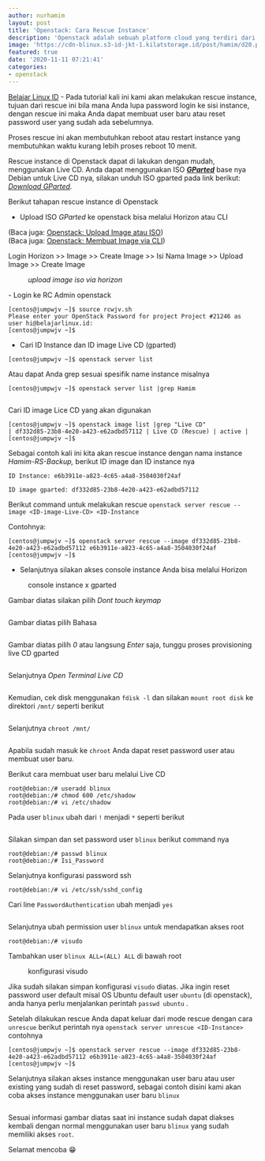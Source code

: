 ```yaml
---
author: nurhamim
layout: post
title: 'Openstack: Cara Rescue Instance'
description: 'Openstack adalah sebuah platform cloud yang terdiri dari software open source untuk menjalankan Cloud IaaS (Infrastructure as a Service), baik untuk private ataupun public Cloud'
image: 'https://cdn-blinux.s3-id-jkt-1.kilatstorage.id/post/hamim/d20.png'
featured: true
date: '2020-11-11 07:21:41'
categories:
- openstack
---
```


[Belajar Linux ID](/) - Pada tutorial kali ini kami akan melakukan rescue instance, tujuan dari rescue ini bila mana Anda lupa password login ke sisi instance, dengan rescue ini maka Anda dapat membuat user baru atau reset password user yang sudah ada sebelumnya.

Proses rescue ini akan membutuhkan reboot atau restart instance yang membutuhkan waktu kurang lebih proses reboot 10 menit.

Rescue instance di Openstack dapat di lakukan dengan mudah, menggunakan Live CD. Anda dapat menggunakan ISO **_[GParted](https://gparted.org/)_** base nya Debian untuk Live CD nya, silakan unduh ISO gparted pada link berikut: _[Download GParted](https://gparted.org/download.php)._

Berikut tahapan rescue instance di Openstack

- Upload ISO _GParted_ ke openstack bisa melalui Horizon atau CLI

(Baca juga: [Openstack: Upload Image atau ISO](/openstack-upload-image-atau-iso/))  
(Baca juga: [Openstack: Membuat Image via CLI](/openstack-membuat-image-via-cli/))

Login Horizon \>\> Image \>\> Create Image \>\> Isi Nama Image \>\> Upload Image \>\> Create Image

<figure class="kg-card kg-image-card kg-width-wide kg-card-hascaption"><img src="/content/images/2020/11/1-1.png" class="kg-image" alt srcset="/content/images/size/w600/2020/11/1-1.png 600w, /content/images/size/w1000/2020/11/1-1.png 1000w, /content/images/size/w1600/2020/11/1-1.png 1600w, /content/images/2020/11/1-1.png 1896w" sizes="(min-width: 1200px) 1200px"><figcaption><em>upload image iso via horizon</em></figcaption></figure>
- Login ke RC Admin openstack 
<!--kg-card-begin: markdown-->

    [centos@jumpwjv ~]$ source rcwjv.sh
    Please enter your OpenStack Password for project Project #21246 as user hi@belajarlinux.id:
    [centos@jumpwjv ~]$

<!--kg-card-end: markdown-->
- Cari ID Instance dan ID image Live CD (gparted)
<!--kg-card-begin: markdown-->

    [centos@jumpwjv ~]$ openstack server list

<!--kg-card-end: markdown-->

Atau dapat Anda grep sesuai spesifik name instance misalnya

<!--kg-card-begin: markdown-->

    [centos@jumpwjv ~]$ openstack server list |grep Hamim

<!--kg-card-end: markdown--><figure class="kg-card kg-image-card kg-width-wide"><img src="/content/images/2020/11/2-1.png" class="kg-image" alt srcset="/content/images/size/w600/2020/11/2-1.png 600w, /content/images/size/w1000/2020/11/2-1.png 1000w, /content/images/size/w1600/2020/11/2-1.png 1600w, /content/images/2020/11/2-1.png 1883w" sizes="(min-width: 1200px) 1200px"></figure>

Cari ID image Lice CD yang akan digunakan

<!--kg-card-begin: markdown-->

    [centos@jumpwjv ~]$ openstack image list |grep "Live CD"
    | df332d85-23b8-4e20-a423-e62adbd57112 | Live CD (Rescue) | active |
    [centos@jumpwjv ~]$

<!--kg-card-end: markdown-->

Sebagai contoh kali ini kita akan rescue instance dengan nama instance _Hamim-RS-Backup,_ berikut ID image dan ID instance nya

`ID Instance: e6b3911e-a823-4c65-a4a8-3504030f24af`

`ID image gparted: df332d85-23b8-4e20-a423-e62adbd57112`

Berikut command untuk melakukan rescue `openstack server rescue --image <ID-image-Live-CD> <ID-Instance`

Contohnya:

<!--kg-card-begin: markdown-->

    [centos@jumpwjv ~]$ openstack server rescue --image df332d85-23b8-4e20-a423-e62adbd57112 e6b3911e-a823-4c65-a4a8-3504030f24af
    [centos@jumpwjv ~]$

<!--kg-card-end: markdown-->
- Selanjutnya silakan akses console instance Anda bisa melalui Horizon
<figure class="kg-card kg-image-card kg-width-wide kg-card-hascaption"><img src="/content/images/2020/11/3.png" class="kg-image" alt srcset="/content/images/size/w600/2020/11/3.png 600w, /content/images/size/w1000/2020/11/3.png 1000w, /content/images/size/w1600/2020/11/3.png 1600w, /content/images/2020/11/3.png 1891w" sizes="(min-width: 1200px) 1200px"><figcaption>console instance x gparted</figcaption></figure>

Gambar diatas silakan pilih _Dont touch keymap_

<figure class="kg-card kg-image-card kg-width-wide"><img src="/content/images/2020/11/4.png" class="kg-image" alt srcset="/content/images/size/w600/2020/11/4.png 600w, /content/images/2020/11/4.png 858w"></figure>

Gambar diatas pilih Bahasa

<figure class="kg-card kg-image-card kg-width-wide"><img src="/content/images/2020/11/5.png" class="kg-image" alt srcset="/content/images/size/w600/2020/11/5.png 600w, /content/images/size/w1000/2020/11/5.png 1000w, /content/images/2020/11/5.png 1031w"></figure>

Gambar diatas pilih _0_ atau langsung _Enter_ saja, tunggu proses provisioning live CD gparted

<figure class="kg-card kg-image-card kg-width-wide"><img src="/content/images/2020/11/6.png" class="kg-image" alt srcset="/content/images/size/w600/2020/11/6.png 600w, /content/images/size/w1000/2020/11/6.png 1000w, /content/images/2020/11/6.png 1031w"></figure>

Selanjutnya _Open Terminal Live CD_

<figure class="kg-card kg-image-card kg-width-wide"><img src="/content/images/2020/11/7.png" class="kg-image" alt srcset="/content/images/size/w600/2020/11/7.png 600w, /content/images/size/w1000/2020/11/7.png 1000w, /content/images/2020/11/7.png 1030w"></figure>

Kemudian, cek disk menggunakan `fdisk -l` dan silakan `mount root disk` ke direktori `/mnt/` seperti berikut

<figure class="kg-card kg-image-card kg-width-wide"><img src="/content/images/2020/11/8-1.png" class="kg-image" alt srcset="/content/images/size/w600/2020/11/8-1.png 600w, /content/images/size/w1000/2020/11/8-1.png 1000w, /content/images/2020/11/8-1.png 1025w"></figure>

Selanjutnya `chroot /mnt/`

<figure class="kg-card kg-image-card kg-width-wide"><img src="/content/images/2020/11/9.png" class="kg-image" alt srcset="/content/images/size/w600/2020/11/9.png 600w, /content/images/2020/11/9.png 861w"></figure>

Apabila sudah masuk ke `chroot` Anda dapat reset password user atau membuat user baru.

Berikut cara membuat user baru melalui Live CD

<!--kg-card-begin: markdown-->

    root@debian:/# useradd blinux
    root@debian:/# chmod 600 /etc/shadow
    root@debian:/# vi /etc/shadow 

<!--kg-card-end: markdown-->

Pada user `blinux` ubah dari `!` menjadi `*` seperti berikut

<figure class="kg-card kg-image-card kg-width-wide"><img src="/content/images/2020/11/10.png" class="kg-image" alt srcset="/content/images/size/w600/2020/11/10.png 600w, /content/images/2020/11/10.png 776w"></figure>

Silakan simpan dan set password user `blinux` berikut command nya

<!--kg-card-begin: markdown-->

    root@debian:/# passwd blinux
    root@debian:/# Isi_Password

<!--kg-card-end: markdown-->

Selanjutnya konfigurasi password ssh

<!--kg-card-begin: markdown-->

    root@debian:/# vi /etc/ssh/sshd_config

<!--kg-card-end: markdown-->

Cari line `PasswordAuthentication` ubah menjadi `yes`

<figure class="kg-card kg-image-card kg-width-wide"><img src="/content/images/2020/11/11.png" class="kg-image" alt srcset="/content/images/size/w600/2020/11/11.png 600w, /content/images/2020/11/11.png 732w"></figure>

Selanjutnya ubah permission user `blinux` untuk mendapatkan akses root

<!--kg-card-begin: markdown-->

    root@debian:/# visudo

<!--kg-card-end: markdown-->

Tambahkan user `blinux ALL=(ALL) ALL` di bawah root

<figure class="kg-card kg-image-card kg-card-hascaption"><img src="/content/images/2020/11/12.png" class="kg-image" alt srcset="/content/images/size/w600/2020/11/12.png 600w, /content/images/2020/11/12.png 895w" sizes="(min-width: 720px) 720px"><figcaption>konfigurasi visudo</figcaption></figure>

Jika sudah silakan simpan konfigurasi `visudo` diatas. Jika ingin reset password user default misal OS Ubuntu default user `ubuntu` (di openstack), anda hanya perlu menjalankan perintah `passwd ubuntu` .

Setelah dilakukan rescue Anda dapat keluar dari mode rescue dengan cara `unrescue` berikut perintah nya `openstack server unrescue <ID-Instance>` contohnya

<!--kg-card-begin: markdown-->

    [centos@jumpwjv ~]$ openstack server rescue --image df332d85-23b8-4e20-a423-e62adbd57112 e6b3911e-a823-4c65-a4a8-3504030f24af
    [centos@jumpwjv ~]$

<!--kg-card-end: markdown-->

Selanjutnya silakan akses instance menggunakan user baru atau user existing yang sudah di reset password, sebagai contoh disini kami akan coba akses instance menggunakan user baru `blinux`

<figure class="kg-card kg-image-card kg-width-wide"><img src="/content/images/2020/11/13.png" class="kg-image" alt srcset="/content/images/size/w600/2020/11/13.png 600w, /content/images/size/w1000/2020/11/13.png 1000w, /content/images/size/w1600/2020/11/13.png 1600w, /content/images/2020/11/13.png 1919w" sizes="(min-width: 1200px) 1200px"></figure>

Sesuai informasi gambar diatas saat ini instance sudah dapat diakses kembali dengan normal menggunakan user baru `blinux` yang sudah memiliki akses `root`.

Selamat mencoba 😁

